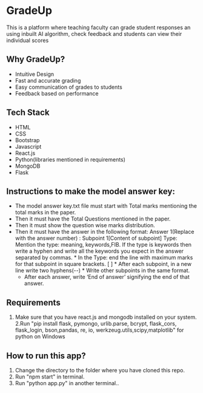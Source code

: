 # GradeUp
This is a platform where teaching faculty can grade student responses an using inbuilt AI algorithm, check feedback and students can view their individual scores

## Why GradeUp?
   * Intuitive Design
   * Fast and accurate grading
   * Easy communication of grades to students
   * Feedback based on performance

## Tech Stack
   * HTML
   * CSS
   * Bootstrap
   * Javascript
   * React.js
   * Python(libraries mentioned in requirements)
   * MongoDB
   * Flask

## Instructions to make the model answer key:
   * The model answer key.txt file must start with Total marks mentioning the total marks in the paper.
   * Then it must have the Total Questions mentioned in the paper.
   * Then it must show the question wise marks distribution.
   * Then it must have the answer in the following format:
	Answer 1(Replace with the answer number)  : 
	Subpoint 1[Content of subpoint]
	Type: Mention the type: meaning, keywords,FIB. If the type is keywords then write a hyphen and write all the 	keywords you expect in the answer separated by commas.
	* In the Type: end the line with maximum marks for that subpoint in square brackets.  [ ]
	* After each subpoint, in a new line write two hyphens(--)
	* Write other subpoints in the same format.
        * After each answer, write ‘End of answer’ signifying the end of that answer.

## Requirements
1. Make sure that you have react.js and mongodb installed on your system.
2.Run "pip install flask, pymongo, urlib.parse, bcrypt, flask_cors, flask_login, bson,pandas, re, io, werkzeug.utils,scipy,matplotlib" for python on Windows


## How to run this app?
1. Change the directory to the folder where you have cloned this repo.
2. Run "npm start" in terminal.
3. Run "python app.py" in another terminal..
